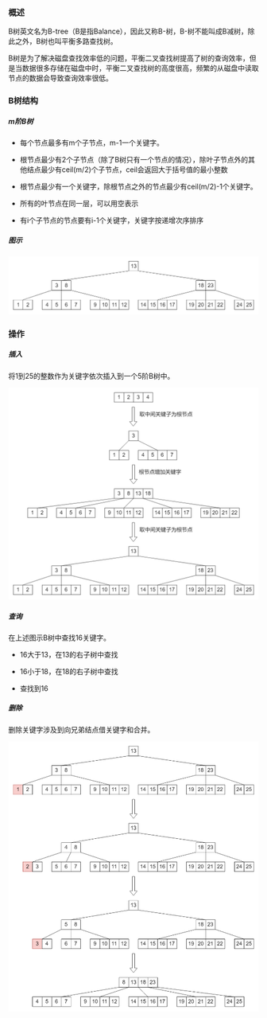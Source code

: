 ### 概述

B树英文名为B-tree（B是指Balance），因此又称B-树，B-树不能叫成B减树，除此之外，B树也叫平衡多路查找树。

B树是为了解决磁盘查找效率低的问题，平衡二叉查找树提高了树的查询效率，但是当数据很多存储在磁盘中时，平衡二叉查找树的高度很高，频繁的从磁盘中读取节点的数据会导致查询效率很低。

### B树结构

##### m阶B树

* 每个节点最多有m个子节点，m-1一个关键字。

* 根节点最少有2个子节点（除了B树只有一个节点的情况），除叶子节点外的其他结点最少有ceil(m/2)个子节点，ceil会返回大于括号值的最小整数

* 根节点最少有一个关键字，除根节点之外的节点最少有ceil(m/2)-1个关键字。

* 所有的叶节点在同一层，可以用空表示

* 有i个子节点的节点要有i-1个关键字，关键字按递增次序排序

##### 图示

<img src="./数据结构与算法/数据结构/image/B树结构.png" alt="B树结构"/>

### 操作

##### 插入

将1到25的整数作为关键字依次插入到一个5阶B树中。

<img src="./数据结构与算法/数据结构/image/B树-插入.png" alt="B树-插入"/>

##### 查询

在上述图示B树中查找16关键字。

* 16大于13，在13的右子树中查找

* 16小于18，在18的右子树中查找

* 查找到16

##### 删除

删除关键字涉及到向兄弟结点借关键字和合并。

<img src="./数据结构与算法/数据结构/image/B树-删除.png" alt="B树-删除"/>